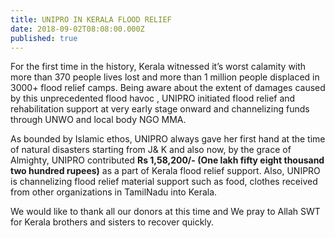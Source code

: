 ```yaml
---
title: UNIPRO IN KERALA FLOOD RELIEF
date: 2018-09-02T08:08:00.000Z
published: true
---
```

<!--StartFragment-->

For the first time in the history, Kerala witnessed it’s worst calamity with more than 370 people lives lost and more than 1 million people displaced in 3000+ flood relief camps. Being aware about the extent of damages caused by this unprecedented flood havoc , UNIPRO initiated flood relief and rehabilitation support at very early stage onward and channelizing funds through UNWO and local body NGO MMA.

As bounded by Islamic ethos, UNIPRO always gave her first hand at the time of natural disasters starting from J& K and also now, by the grace of Almighty, UNIPRO contributed **Rs 1,58,200/- (One lakh fifty eight thousand two hundred rupees)** as a part of Kerala flood relief support. Also, UNIPRO is channelizing flood relief material support such as food, clothes received from other organizations in TamilNadu into Kerala.

We would like to thank all our donors at this time and We pray to Allah SWT for Kerala brothers and sisters to recover quickly.

<!--EndFragment-->